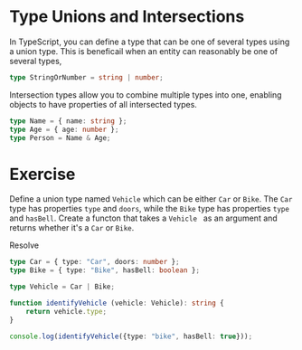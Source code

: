 # Type Unions and Intersections

In TypeScript, you can define a type that can be one of several types using a union type. This is beneficail when an entity can reasonably be one of several types,

```ts
type StringOrNumber = string | number;

```

Intersection types allow you to combine multiple types into one, enabling objects to have properties of all intersected types.

```ts
type Name = { name: string };
type Age = { age: number };
type Person = Name & Age;

```

# Exercise 

Define a union type named ``` Vehicle ``` which can be either ``` Car ``` or ``` Bike ```. The ``` Car ``` type has properties ` type ` and ` doors `, while the ` Bike ` type has properties ` type ` and ` hasBell `. Create a functon that takes a ` Vehicle  ` as an argument and returns whether it's a ` Car ` or ` Bike `.

Resolve

```ts
type Car = { type: "Car", doors: number };
type Bike = { type: "Bike", hasBell: boolean };

type Vehicle = Car | Bike;

function identifyVehicle (vehicle: Vehicle): string {
    return vehicle.type;
}

console.log(identifyVehicle({type: "bike", hasBell: true}));
```
